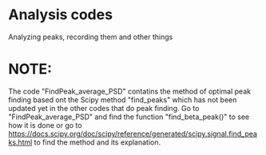 # Analysis codes
Analyzing peaks, recording them and other things

# NOTE: 
The code "FindPeak_average_PSD" contatins the method of optimal peak finding based ont the Scipy method "find_peaks" which has not been updated yet in the other codes that do peak finding. Go to "FindPeak_average_PSD" and find the function "find_beta_peak()" to see how it is done or go to https://docs.scipy.org/doc/scipy/reference/generated/scipy.signal.find_peaks.html to find the method and its explanation. 
